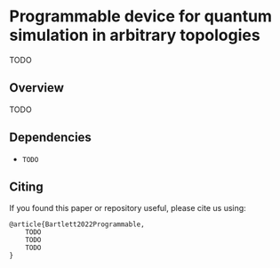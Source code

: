 # Programmable device for quantum simulation in arbitrary topologies

TODO

## Overview

TODO

## Dependencies

- `TODO`


## Citing

If you found this paper or repository useful, please cite us using:

```
@article{Bartlett2022Programmable,
    TODO
    TODO
    TODO
}
```

